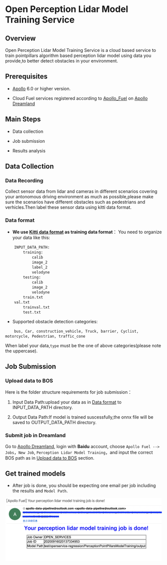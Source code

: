# Open Perception Lidar Model Training Service

## Overview

Open Perception Lidar Model Training Service is a cloud based service to train pointpillars algorithm based perception lidar model using data you provide,to better detect obstacles in your environment.


## Prerequisites

- [Apollo](https://github.com/ApolloAuto/apollo) 6.0 or higher version.

- Cloud Fuel services registered according to [Apollo_Fuel](https://github.com/ApolloAuto/apollo/blob/master/docs/Apollo_Fuel/apply_bos_account_cn.md) on [Apollo Dreamland](http://bce.apollo.auto/)


## Main Steps

- Data collection

- Job submission

- Results analysis


## Data Collection

### Data Recording

Collect sensor data from lidar and cameras in different scenarios covering your antonomous driving environment as much as possible,please make sure the scenarios have different obstacles such as pedestrians and verhicles.Then label these sensor data using kitti data format.

### Data format

- **We use [Kitti data format](http://www.cvlibs.net/datasets/kitti/eval_object.php?obj_benchmark=3d) as training data format**：
    You need to organize your data like this:

```
    INPUT_DATA_PATH:
        training:
            calib
            image_2
            label_2
            velodyne
        testing:
            calib
            image_2
            velodyne
        train.txt
	val.txt
        trainval.txt
        test.txt 
```

- Supported obstacle detection categories:
  
```
    bus, Car, construction_vehicle, Truck, barrier, Cyclist, motorcycle, Pedestrian, traffic_cone
```

  When label your data,`type` must be the one of above categories(please note the uppercase). 


## Job Submission

### Upload data to BOS

Here is the folder structure requirements for job submission：
1. Input Data Path:upload your data as in [Data format](###Data-format) to INPUT_DATA_PATH directory.

1. Output Data Path:If model is trained suscessfully,the onnx file will be saved to OUTPUT_DATA_PATH directory.

### Submit job in Dreamland

Go to [Apollo Dreamland](http://bce.apollo.auto/), login with **Baidu** account, choose `Apollo Fuel --> Jobs`，`New Job`, `Perception Lidar Model Training`，and input the correct BOS path as in [Upload data to BOS](###Upload-data-to-BOS) section.


## Get trained models

- After job is done, you should be expecting one email per job including the results and `Model Path`.

![](images/perception_email.png)
